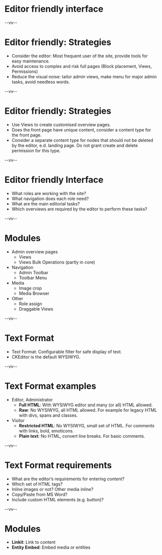 # Editor friendly interface

--vv--

# Editor friendly: Strategies
- Consider the editor: Most frequent user of the site, provide tools for easy maintenance.
- Avoid access to complex and risk full pages (Block placement, Views, Permissions)
- Reduce the visual noise: tailor admin views, make menu for major admin tasks, avoid needless words.

--vv--

# Editor friendly: Strategies
- Use Views to create customised overview pages.
- Does the front page have unique content, consider a content type for the front page.
- Consider a separate content type for nodes that should not be deleted by the editor, e.d. landing page. Do not grant create and delete permission for this type.

--vv--

# Editor friendly Interface
- What roles are working with the site?
- What navigation does each role need?
- What are the main editorial tasks?
- Which overviews are required by the editor to perform these tasks?

--vv--

# Modules
- Admin overview pages
  - Views
  - Views Bulk Operations (partly in core)
- Navigation
  - Admin Toolbar
  - Toolbar Menu
- Media
  - Image crop
  - Media Browser
- Other
  - Role assign
  - Draggable Views

--vv--

# Text Format
- Text Format: Configurable filter for safe display of text.
- CKEditor is the default WYSIWYG.

--vv--

# Text Format examples
- Editor, Administrator
  - **Full HTML**: With WYSIWYG editor and many (or all) HTML allowed.
  - **Raw**: No WYSIWYG, all HTML allowed. For example for legacy HTML with divs, spans and classes.
- Visitor
  - **Restricted HTML**: No WYSIWYG, small set of HTML. For comments with links, bold, emoticons.
  - **Plain text**: No HTML, convert line breaks. For basic comments.

--vv--

# Text Format requirements
- What are the editor’s requirements  for entering content?
- Which set of HTML tags?
- Inline images or not? Other media inline?
- Copy/Paste from MS Word?
- Include custom HTML elements (e.g. button)?

--vv--

# Modules
- **Linkit**: Link to content
- **Entity Embed**: Embed media or entities
